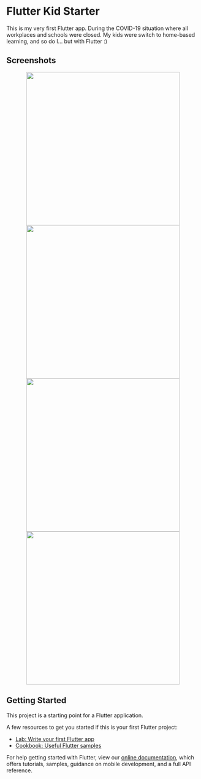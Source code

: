 # Flutter Kid Starter

This is my very first Flutter app. During the COVID-19 situation where all workplaces and schools were closed. My kids were switch to home-based learning, and so do I... but with Flutter :)

## Screenshots

<div align="center">
  <img src="screenshots/ss1.png" width="400px" />
  <img src="screenshots/ss2.png" width="400px" />
  <img src="screenshots/ss3.png" width="400px" />
  <img src="screenshots/ss4.png" width="400px" />
</div>

## Getting Started

This project is a starting point for a Flutter application.

A few resources to get you started if this is your first Flutter project:

- [Lab: Write your first Flutter app](https://flutter.dev/docs/get-started/codelab)
- [Cookbook: Useful Flutter samples](https://flutter.dev/docs/cookbook)

For help getting started with Flutter, view our
[online documentation](https://flutter.dev/docs), which offers tutorials,
samples, guidance on mobile development, and a full API reference.
